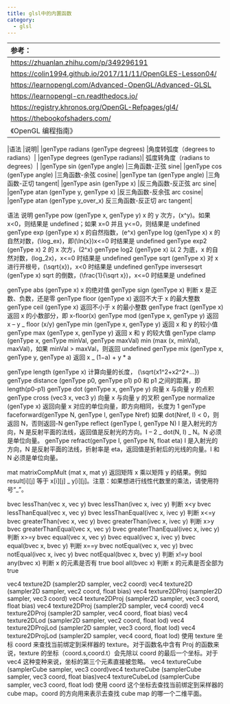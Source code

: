 ```yaml
---
title: glsl中的内置函数
category:
  - glsl
---
```


| 参考：                                                    |
| :-------------------------------------------------------- |
| https://zhuanlan.zhihu.com/p/349296191                    |
| https://colin1994.github.io/2017/11/11/OpenGLES-Lesson04/ |
| https://learnopengl.com/Advanced-OpenGL/Advanced-GLSL     |
| https://learnopengl-cn.readthedocs.io/                    |
| https://registry.khronos.org/OpenGL-Refpages/gl4/         |
| https://thebookofshaders.com/                             |
| 《OpenGL 编程指南》                                       |

|语法 |说明|
|genType radians (genType degrees) |角度转弧度（degrees to radians）|
|genType degrees (genType radians)| 弧度转角度（radians to degrees）|
|genType sin (genType angle) |三角函数-正弦 sine|
|genType cos (genType angle) |三角函数-余弦 cosine|
|genType tan (genType angle) |三角函数-正切 tangent|
|genType asin (genType x) |反三角函数-反正弦 arc sine|
|genType atan (genType y, genType x) |反三角函数-反余弦 arc cosine|
|genType atan (genType y_over_x) 反三角函数-反正切 arc tangent|

语法 说明
genType pow (genType x, genType y) x 的 y 次方，\(x^y\)。如果 x<0，则结果是 undefined；如果 x=0 并且 y<=0，则结果是 undefined
genType exp (genType x) x 的自然指数，\(e^x\)
genType log (genType x) x 的自然对数，\(\log_ex\)，即\(\ln{x}\)x<=0 时结果是 undefined
genType exp2 (genType x) 2 的 x 次方，\(2^x\)
genType log2 (genType x) 以 2 为底，x 的自然对数，\(log_2x\)，x<=0 时结果是 undefined
genType sqrt (genType x) 对 x 进行开根号，\(\sqrt{x}\)，x<0 时结果是 undefined
genType inversesqrt (genType x) sqrt 的倒数，\(\frac{1}{\sqrt x}\)，x<=0 时结果是 undefined

genType abs (genType x) x 的绝对值
genType sign (genType x) 判断 x 是正数、负数，还是零
genType floor (genType x) 返回不大于 x 的最大整数
genType ceil (genType x) 返回不小于 x 的最小整数
genType fract (genType x) 返回 x 的小数部分，即 x-floor(x)
genType mod (genType x, genType y) 返回 x – y _ floor (x/y)
genType min (genType x, genType y) 返回 x 和 y 的较小值
genType max (genType x, genType y) 返回 x 和 y 的较大值
genType clamp (genType x, genType minVal, genType maxVal) min (max (x, minVal), maxVal)，如果 minVal > maxVal，则返回 undefined
genType mix (genType x, genType y, genType a) 返回 x _ (1−a) + y \* a

genType length (genType x) 计算向量的长度， \(\sqrt{x1^2+x2^2+...}\)
genType distance (genType p0, genType p1) p0 和 p1 之间的距离，即 length(p0-p1)
genType dot (genType x, genType y) 向量 x 与向量 y 的点积
genType cross (vec3 x, vec3 y) 向量 x 与向量 y 的叉积
genType normalize (genType x) 返回向量 x 对应的单位向量，即方向相同，长度为 1
genType faceforward(genType N, genType I, genType Nref) 如果 dot(Nref, I) < 0，则返回 N，否则返回-N
genType reflect (genType I, genType N) I 是入射光的方向，N 是反射平面的法线，返回值是反射光的方向。I – 2 _ dot(N, I) _ N。N 必须是单位向量。
genType refract(genType I, genType N, float eta) I 是入射光的方向，N 是反射平面的法线，折射率是 eta，返回值是折射后的光线的向量。I 和 N 必须是单位向量。

mat matrixCompMult (mat x, mat y) 返回矩阵 x 乘以矩阵 y 的结果。例如 result[i][j] 等于 x[i][j] _ y[i][j]。注意：如果想进行线性代数里的乘法，请使用符号“_”。

bvec lessThan(vec x, vec y) bvec lessThan(ivec x, ivec y) 判断 x<y
bvec lessThanEqual(vec x, vec y) bvec lessThanEqual(ivec x, ivec y) 判断 x<=y
bvec greaterThan(vec x, vec y) bvec greaterThan(ivec x, ivec y) 判断 x>y
bvec greaterThanEqual(vec x, vec y) bvec greaterThanEqual(ivec x, ivec y) 判断 x>=y
bvec equal(vec x, vec y) bvec equal(ivec x, ivec y) bvec equal(bvec x, bvec y) 判断 x==y
bvec notEqual(vec x, vec y) bvec notEqual(ivec x, ivec y) bvec notEqual(bvec x, bvec y) 判断 x!=y
bool any(bvec x) 判断 x 的元素是否有 true
bool all(bvec x) 判断 x 的元素是否全部为 true

vec4 texture2D (sampler2D sampler, vec2 coord) vec4 texture2D (sampler2D sampler, vec2 coord, float bias) vec4 texture2DProj (sampler2D sampler, vec3 coord) vec4 texture2DProj (sampler2D sampler, vec3 coord, float bias) vec4 texture2DProj (sampler2D sampler, vec4 coord) vec4 texture2DProj (sampler2D sampler, vec4 coord, float bias) vec4 texture2DLod (sampler2D sampler, vec2 coord, float lod) vec4 texture2DProjLod (sampler2D sampler, vec3 coord, float lod) vec4 texture2DProjLod (sampler2D sampler, vec4 coord, float lod) 使用 texture 坐标 coord 来查找当前绑定到采样器的 texture。对于函数名中含有 Proj 的函数来说，texture 的坐标（coord.s,coord.t）会先除以 coord 的最后一个坐标。对于 vec4 这种变种来说，坐标的第三个元素直接被忽略。
vec4 textureCube (samplerCube sampler, vec3 coord)vec4 textureCube (samplerCube sampler, vec3 coord, float bias)vec4 textureCubeLod (samplerCube sampler, vec3 coord, float lod) 使用 coord 这个坐标去查找当前绑定到采样器的 cube map。coord 的方向用来表示去查找 cube map 的哪一个二维平面。
